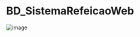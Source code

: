 # BD_SistemaRefeicaoWeb

![image](https://drive.google.com/file/d/14m47JsUvTDe7cLqAviZUlIJbvEJRR5xa/view?usp=drive_link)

